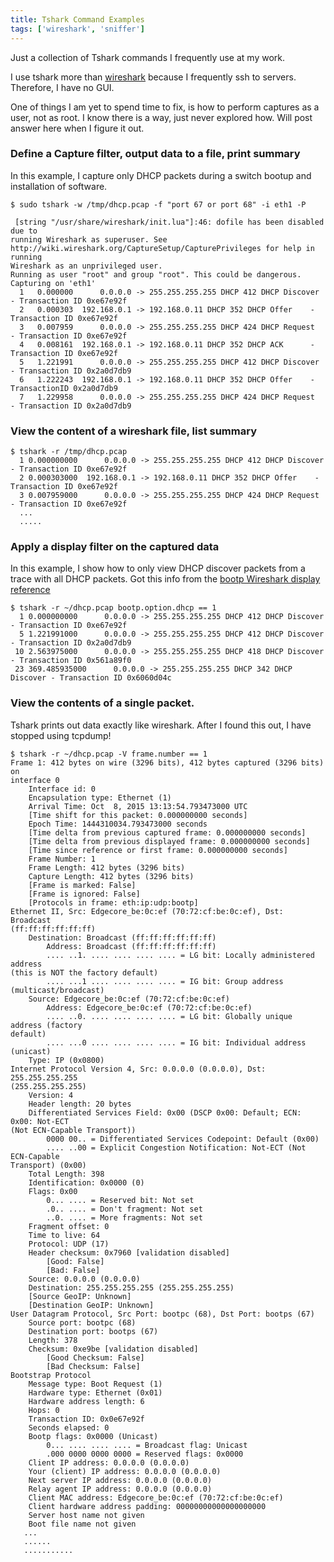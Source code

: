 ```yaml
---
title: Tshark Command Examples
tags: ['wireshark', 'sniffer']
---
```


Just a collection of Tshark commands I frequently use at my work.

I use tshark more than [wireshark]('https://www.wireshark.org/') because
I frequently ssh to servers. Therefore, I have no GUI.

One of things I am yet to spend time to fix, is how to perform captures
as a user, not as root. I know there is a way, just never explored how.
Will post answer here when I figure it out.


### Define a Capture filter, output data to a file, print summary

In this example, I capture only DHCP packets during a switch bootup and
installation of software.


```
$ sudo tshark -w /tmp/dhcp.pcap -f "port 67 or port 68" -i eth1 -P

 [string "/usr/share/wireshark/init.lua"]:46: dofile has been disabled due to
running Wireshark as superuser. See
http://wiki.wireshark.org/CaptureSetup/CapturePrivileges for help in running
Wireshark as an unprivileged user.
Running as user "root" and group "root". This could be dangerous.
Capturing on 'eth1'
  1   0.000000      0.0.0.0 -> 255.255.255.255 DHCP 412 DHCP Discover - Transaction ID 0xe67e92f
  2   0.000303  192.168.0.1 -> 192.168.0.11 DHCP 352 DHCP Offer    - Transaction ID 0xe67e92f
  3   0.007959      0.0.0.0 -> 255.255.255.255 DHCP 424 DHCP Request  - Transaction ID 0xe67e92f
  4   0.008161  192.168.0.1 -> 192.168.0.11 DHCP 352 DHCP ACK      - Transaction ID 0xe67e92f
  5   1.221991      0.0.0.0 -> 255.255.255.255 DHCP 412 DHCP Discover - Transaction ID 0x2a0d7db9
  6   1.222243  192.168.0.1 -> 192.168.0.11 DHCP 352 DHCP Offer    - TransactionID 0x2a0d7db9
  7   1.229958      0.0.0.0 -> 255.255.255.255 DHCP 424 DHCP Request  - Transaction ID 0x2a0d7db9

```


### View the content of a wireshark file, list summary

```
$ tshark -r /tmp/dhcp.pcap
  1 0.000000000      0.0.0.0 -> 255.255.255.255 DHCP 412 DHCP Discover - Transaction ID 0xe67e92f
  2 0.000303000  192.168.0.1 -> 192.168.0.11 DHCP 352 DHCP Offer    - Transaction ID 0xe67e92f
  3 0.007959000      0.0.0.0 -> 255.255.255.255 DHCP 424 DHCP Request  - Transaction ID 0xe67e92f
  ...
  .....
```

### Apply a display filter on the captured data

In this example, I show how to only view DHCP discover packets from a trace with
all DHCP packets. Got this info from the [bootp Wireshark display
reference]('https://www.wireshark.org/docs/dfref/b/bootp.html')

```
$ tshark -r ~/dhcp.pcap bootp.option.dhcp == 1
  1 0.000000000      0.0.0.0 -> 255.255.255.255 DHCP 412 DHCP Discover - Transaction ID 0xe67e92f
  5 1.221991000      0.0.0.0 -> 255.255.255.255 DHCP 412 DHCP Discover - Transaction ID 0x2a0d7db9
 10 2.563975000      0.0.0.0 -> 255.255.255.255 DHCP 418 DHCP Discover - Transaction ID 0x561a89f0
 23 369.485935000      0.0.0.0 -> 255.255.255.255 DHCP 342 DHCP Discover - Transaction ID 0x6060d04c

```

### View the contents of a single packet.

Tshark prints out data exactly like wireshark. After I found this out, I have
stopped using tcpdump!


```
$ tshark -r ~/dhcp.pcap -V frame.number == 1
Frame 1: 412 bytes on wire (3296 bits), 412 bytes captured (3296 bits) on
interface 0
    Interface id: 0
    Encapsulation type: Ethernet (1)
    Arrival Time: Oct  8, 2015 13:13:54.793473000 UTC
    [Time shift for this packet: 0.000000000 seconds]
    Epoch Time: 1444310034.793473000 seconds
    [Time delta from previous captured frame: 0.000000000 seconds]
    [Time delta from previous displayed frame: 0.000000000 seconds]
    [Time since reference or first frame: 0.000000000 seconds]
    Frame Number: 1
    Frame Length: 412 bytes (3296 bits)
    Capture Length: 412 bytes (3296 bits)
    [Frame is marked: False]
    [Frame is ignored: False]
    [Protocols in frame: eth:ip:udp:bootp]
Ethernet II, Src: Edgecore_be:0c:ef (70:72:cf:be:0c:ef), Dst: Broadcast
(ff:ff:ff:ff:ff:ff)
    Destination: Broadcast (ff:ff:ff:ff:ff:ff)
        Address: Broadcast (ff:ff:ff:ff:ff:ff)
        .... ..1. .... .... .... .... = LG bit: Locally administered address
(this is NOT the factory default)
        .... ...1 .... .... .... .... = IG bit: Group address
(multicast/broadcast)
    Source: Edgecore_be:0c:ef (70:72:cf:be:0c:ef)
        Address: Edgecore_be:0c:ef (70:72:cf:be:0c:ef)
        .... ..0. .... .... .... .... = LG bit: Globally unique address (factory
default)
        .... ...0 .... .... .... .... = IG bit: Individual address (unicast)
    Type: IP (0x0800)
Internet Protocol Version 4, Src: 0.0.0.0 (0.0.0.0), Dst: 255.255.255.255
(255.255.255.255)
    Version: 4
    Header length: 20 bytes
    Differentiated Services Field: 0x00 (DSCP 0x00: Default; ECN: 0x00: Not-ECT
(Not ECN-Capable Transport))
        0000 00.. = Differentiated Services Codepoint: Default (0x00)
        .... ..00 = Explicit Congestion Notification: Not-ECT (Not ECN-Capable
Transport) (0x00)
    Total Length: 398
    Identification: 0x0000 (0)
    Flags: 0x00
        0... .... = Reserved bit: Not set
        .0.. .... = Don't fragment: Not set
        ..0. .... = More fragments: Not set
    Fragment offset: 0
    Time to live: 64
    Protocol: UDP (17)
    Header checksum: 0x7960 [validation disabled]
        [Good: False]
        [Bad: False]
    Source: 0.0.0.0 (0.0.0.0)
    Destination: 255.255.255.255 (255.255.255.255)
    [Source GeoIP: Unknown]
    [Destination GeoIP: Unknown]
User Datagram Protocol, Src Port: bootpc (68), Dst Port: bootps (67)
    Source port: bootpc (68)
    Destination port: bootps (67)
    Length: 378
    Checksum: 0xe9be [validation disabled]
        [Good Checksum: False]
        [Bad Checksum: False]
Bootstrap Protocol
    Message type: Boot Request (1)
    Hardware type: Ethernet (0x01)
    Hardware address length: 6
    Hops: 0
    Transaction ID: 0x0e67e92f
    Seconds elapsed: 0
    Bootp flags: 0x0000 (Unicast)
        0... .... .... .... = Broadcast flag: Unicast
        .000 0000 0000 0000 = Reserved flags: 0x0000
    Client IP address: 0.0.0.0 (0.0.0.0)
    Your (client) IP address: 0.0.0.0 (0.0.0.0)
    Next server IP address: 0.0.0.0 (0.0.0.0)
    Relay agent IP address: 0.0.0.0 (0.0.0.0)
    Client MAC address: Edgecore_be:0c:ef (70:72:cf:be:0c:ef)
    Client hardware address padding: 00000000000000000000
    Server host name not given
    Boot file name not given
   ...
   ......
   ...........
```
